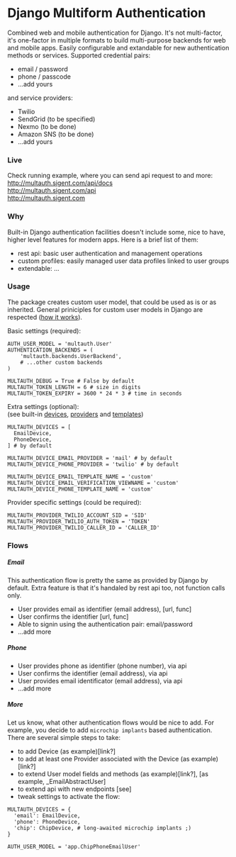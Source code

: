 # Django Multiform Authentication


Combined web and mobile authentication for Django. It's not multi-factor, it's one-factor in multiple formats to build multi-purpose backends for web and mobile apps. Easily configurable and  extandable for new authentication methods or services. Supported credential pairs:  
- email / password
- phone / passcode
- ...add yours

and service providers:  
- Twilio
- SendGrid (to be specified)
- Nexmo (to be done)
- Amazon SNS (to be done)
- ...add yours




### Live
Check running example, where you can send api request to and more:
http://multauth.sigent.com/api/docs  
http://multauth.sigent.com/api  
http://multauth.sigent.com  





### Why

Built-in Django authentication facilities doesn't include some, nice to have, higher level features for modern apps. Here is a brief list of them:
- rest api: basic user authentication and management operations
- custom profiles: easily managed user data profiles linked to user groups
- extendable: ...




### Usage

The package creates custom user model, that could be used as is or as inherited. General priniciples for custom user models in Django are respected ([how it works](https://docs.djangoproject.com/en/2.2/topics/auth/customizing/#substituting-a-custom-user-model)).


Basic settings (required):
```
AUTH_USER_MODEL = 'multauth.User'
AUTHENTICATION_BACKENDS = (
    'multauth.backends.UserBackend',
    # ...other custom backends
)

MULTAUTH_DEBUG = True # False by default
MULTAUTH_TOKEN_LENGTH = 6 # size in digits
MULTAUTH_TOKEN_EXPIRY = 3600 * 24 * 3 # time in seconds
```


Extra settings (optional):  
(see built-in [devices](/), [providers](/) and [templates](/))  
```
MULTAUTH_DEVICES = [
  EmailDevice,
  PhoneDevice,
] # by default

MULTAUTH_DEVICE_EMAIL_PROVIDER = 'mail' # by default
MULTAUTH_DEVICE_PHONE_PROVIDER = 'twilio' # by default

MULTAUTH_DEVICE_EMAIL_TEMPLATE_NAME = 'custom'
MULTAUTH_DEVICE_EMAIL_VERIFICATION_VIEWNAME = 'custom'
MULTAUTH_DEVICE_PHONE_TEMPLATE_NAME = 'custom'
```


Provider specific settings (could be required):  
```
MULTAUTH_PROVIDER_TWILIO_ACCOUNT_SID = 'SID'
MULTAUTH_PROVIDER_TWILIO_AUTH_TOKEN = 'TOKEN'
MULTAUTH_PROVIDER_TWILIO_CALLER_ID = 'CALLER_ID'
```




### Flows


##### Email
This authentication flow is pretty the same as provided by Django by default. Extra feature
is that it's handaled by rest api too, not function calls only.
- User provides email as identifier (email address), [url, func]
- User confirms the identifier [url, func]
- Able to signin using the authentication pair: email/password
- ...add more


##### Phone
- User provides phone as identifier (phone number), via api
- User confirms the identifier (email address), via api
- User provides email identificator (email address), via api
- ...add more


##### More
Let us know, what other authentication flows would be nice to add.
For example, you decide to add `microchip implants` based authentication. There are several simple steps to take:
- to add Device (as example)[link?]
- to add at least one Provider associated with the Device (as example)[link?]
- to extend User model fields and methods (as example)[link?], [as example, _EmailAbstractUser]
- to extend api with new endpoints [see]
- tweak settings to activate the flow:
```
MULTAUTH_DEVICES = {
  'email': EmailDevice,
  'phone': PhoneDevice,
  'chip': ChipDevice, # long-awaited microchip implants ;)
}

AUTH_USER_MODEL = 'app.ChipPhoneEmailUser'
```



